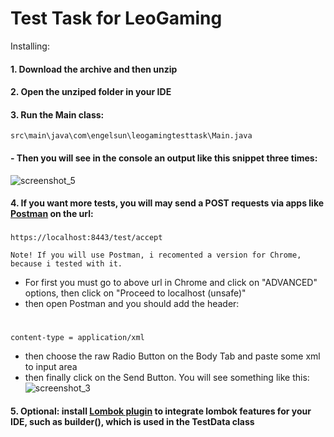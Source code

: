 # Test Task for LeoGaming
Installing:
#### 1. Download the archive and then unzip
#### 2. Open the unziped folder in your IDE
#### 3. Run the Main class:
```
src\main\java\com\engelsun\leogamingtesttask\Main.java
```
#### - Then you will see in the console an output like this snippet three times:
![screenshot_5](https://user-images.githubusercontent.com/26378027/43102106-e03bc172-8ed2-11e8-816e-92c8730c1a8a.png)

#### 4. If you want more tests, you will may send a POST requests via apps like [Postman](https://chrome.google.com/webstore/detail/postman/fhbjgbiflinjbdggehcddcbncdddomop/related) on the url:
###
```
https://localhost:8443/test/accept
```
    Note! If you will use Postman, i recomented a version for Chrome, because i tested with it. 
- For first you must go to above url in Chrome and click on "ADVANCED" options, then click on "Proceed to localhost (unsafe)"
- then open Postman and you should add the header:
#
```
content-type = application/xml
```
- then choose the raw Radio Button on the Body Tab and paste some xml to input area
- then finally click on the Send Button. You will see something like this:
![screenshot_3](https://user-images.githubusercontent.com/26378027/43097446-ca5e3532-8ec4-11e8-9df8-4d8ba527f9e6.png)

#### 5. Optional: install [Lombok plugin](https://projectlombok.org/setup/overview) to integrate lombok features for your IDE, such as builder(), which is used in the TestData class 
